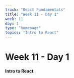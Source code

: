 ```yaml
---
track: "React Fundamentals"
title: "Week 11 - Day 1"
week: 11
day: 1
type: "homepage"
topics: "Intro to React"
---
```


# Week 11 - Day 1

#### Intro to React